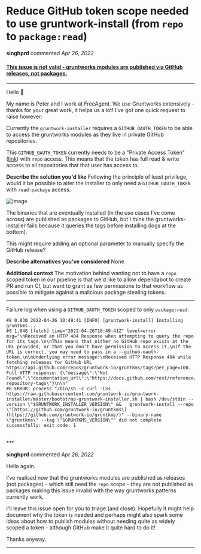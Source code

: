 # Reduce GitHub token scope needed to use gruntwork-install (from `repo` to `package:read`)

**singhprd** commented *Apr 26, 2022*

#### [This issue is not valid - gruntworks modules are published via GitHub releases, not packages. ](https://github.com/gruntwork-io/gruntwork-installer/issues/73#issuecomment-1109705655)

---

Hello 👋 

My name is Peter and I work at FreeAgent. We use Gruntworks extensively - thanks for your great work, it helps us a lot!  I've got one quick request to raise however:

Currently the `gruntwork-installer` requires a `GITHUB_OAUTH_TOKEN` to be able to access the gruntworks modules as they live in private GitHub repositories.

This `GITHUB_OAUTH_TOKEN` currently needs to be a "Private Access Token" ([link](https://github.com/settings/tokens)) with `repo` access. This means that the token has full read & write access to all repositories that that user has access to.

**Describe the solution you'd like**
Following the principle of least privilege, would it be possible to alter the installer to only need a `GITHUB_OAUTH_TOKEN` with `read:package` access.

![image](https://user-images.githubusercontent.com/16309691/165289217-872546de-9e24-4320-a1cf-8af0a4e9db2b.png)

The binaries that are eventually installed (in the use cases I've come across) are published as packages to GitHub, but I think the gruntworks-installer fails because it queries the tags before installing (logs at the bottom).

This might require adding an optional parameter to manually specify the GitHub release?

**Describe alternatives you've considered**
None

**Additional context**
The motivation behind wanting not to have a `repo` scoped token in our pipeline is that we'd like to allow dependabot to create PR and run CI, but want to grant as few permissions to that workflow as possible to mitigate against a malicious package stealing tokens.

---

Failure log when using a `GITHUB_OAUTH_TOKEN`  scoped to only `package:read`:
```
#8 0.830 2022-04-26 10:49:41 [INFO] [gruntwork-install] Installing gruntkms...
#8 1.048 [fetch] time="2022-04-26T10:49:41Z" level=error msg="\nReceived an HTTP 404 Response when attempting to query the repo for its tags.\n\nThis means that either no GitHub repo exists at the URL provided, or that you don't have permission to access it.\nIf the URL is correct, you may need to pass in a --github-oauth-token.\n\nUnderlying error message:\nReceived HTTP Response 404 while fetching releases for GitHub URL https://api.github.com/repos/gruntwork-io/gruntkms/tags?per_page=100. Full HTTP response: {\"message\":\"Not Found\",\"documentation_url\":\"https://docs.github.com/rest/reference/repos#list-repository-tags\"}\n\n"
#8 ERROR: process "/bin/sh -c curl -LSs https://raw.githubusercontent.com/gruntwork-io/gruntwork-installer/master/bootstrap-gruntwork-installer.sh | bash /dev/stdin --version \"$GRUNTWORK_INSTALLER_VERSION\" &&   gruntwork-install --repo \"[https://github.com/gruntwork-io/gruntkms\](https://github.com/gruntwork-io/gruntkms/)" --binary-name \"gruntkms\" --tag \"$GRUNTKMS_VERSION\"" did not complete successfully: exit code: 1
```
<br />
***


**singhprd** commented *Apr 26, 2022*

Hello again.

I've realised now that the gruntworks modules are published as releases (not packages) - which still need the `repo` scope - they are not published as packages making this issue invalid with the way gruntworks patterns currently work.

I'll leave this issue open for you to triage (and close). Hopefully it might help document why the token is needed and perhaps might also spark some ideas about how to publish modules without needing quite as widely scoped a token - although GitHub make it quite hard to do it!

Thanks anyway.

***

